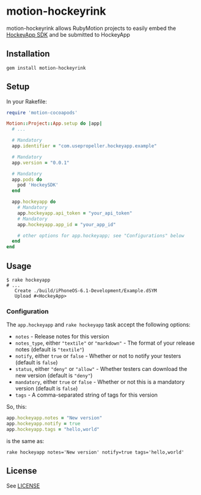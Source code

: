 # motion-hockeyrink

motion-hockeyrink allows RubyMotion projects to easily embed the [HockeyApp SDK](http://hockeyapp.net/) and be submitted to HockeyApp

## Installation

`gem install motion-hockeyrink`

## Setup

In your Rakefile:

```ruby
require 'motion-cocoapods'

Motion::Project::App.setup do |app|
  # ...

  # Mandatory
  app.identifier = "com.usepropeller.hockeyapp.example"

  # Mandatory
  app.version = "0.0.1"

  # Mandatory
  app.pods do
    pod 'HockeySDK'
  end

  app.hockeyapp do
    # Mandatory
    app.hockeyapp.api_token = "your_api_token"
    # Mandatory
    app.hockeyapp.app_id = "your_app_id"

    # other options for app.hockeyapp; see "Configurations" below
  end
end
```

## Usage

```shell
$ rake hockeyapp
# ...
   Create ./build/iPhoneOS-6.1-Development/Example.dSYM
   Upload #<HockeyApp>
```

### Configuration

The `app.hockeyapp` and `rake hockeyapp` task accept the following options:

- `notes` - Release notes for this version
- `notes_type`, either `"textile"` or `"markdown"` - The format of your release notes (default is `"textile"`)
- `notify`, either `true` or `false` - Whether or not to notify your testers (default is `false`)
- `status`, either `"deny"` or `"allow"` - Whether testers can download the new version (default is `"deny"`)
- `mandatory`, either `true` or `false` - Whether or not this is a mandatory version (default is `false`)
- `tags` - A comma-separated string of tags for this version

So, this:

```ruby
app.hockeyapp.notes = "New version"
app.hockeyapp.notify = true
app.hockeyapp.tags = "hello,world"
```

is the same as:

```
rake hockeyapp notes='New version' notify=true tags='hello,world'
```

## License

See [LICENSE](https://github.com/usepropeller/motion-hockeyrink/blob/master/LICENSE)
